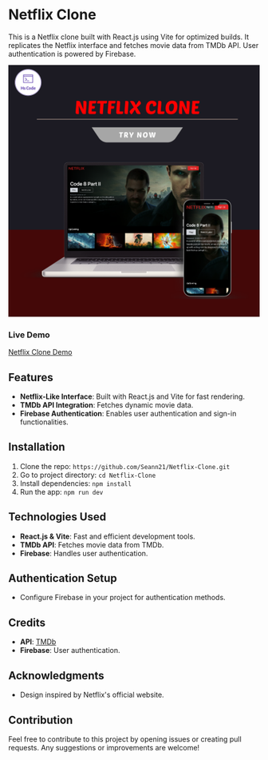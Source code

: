 # Netflix Clone

This is a Netflix clone built with React.js using Vite for optimized builds. It replicates the Netflix interface and fetches movie data from TMDb API. User authentication is powered by Firebase.

<img src="./public/Netiflix Clone.png" alt="netflix_mockup"/>

### Live Demo
[Netflix Clone Demo](https://netflix-clone-seann21.vercel.app/)

## Features
- **Netflix-Like Interface**: Built with React.js and Vite for fast rendering.
- **TMDb API Integration**: Fetches dynamic movie data.
- **Firebase Authentication**: Enables user authentication and sign-in functionalities.

## Installation
1. Clone the repo: `https://github.com/Seann21/Netflix-Clone.git`
2. Go to project directory: `cd Netflix-Clone`
3. Install dependencies: `npm install`
4. Run the app: `npm run dev`

## Technologies Used
- **React.js & Vite**: Fast and efficient development tools.
- **TMDb API**: Fetches movie data from TMDb.
- **Firebase**: Handles user authentication.

## Authentication Setup
- Configure Firebase in your project for authentication methods.

## Credits
- **API**: [TMDb](https://www.themoviedb.org/)
- **Firebase**: User authentication.

## Acknowledgments
- Design inspired by Netflix's official website.

## Contribution
Feel free to contribute to this project by opening issues or creating pull requests. Any suggestions or improvements are welcome!
